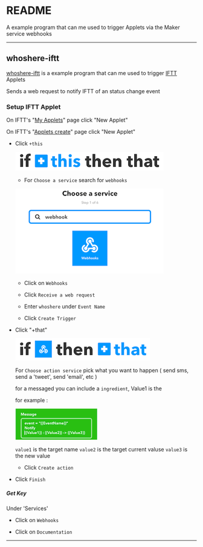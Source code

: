 # README #

A example program that can me used to trigger Applets via the Maker service webhooks

-------

## whoshere-iftt ##

[whoshere-iftt](/whoshere-iftt/whoshere-iftt.py) is a example program that can me used to trigger [IFTT](https://ifttt.com/) Applets


Sends a web request to notify IFTT of an status change event 


### Setup IFTT Applet ###

On IFTT's "[My Applets](https://ifttt.com/my_applets)" page click "New Applet"

On IFTT's "[Applets create](https://ifttt.com/create)" page click "New Applet"

- Click `+this`

    ![+this](/whoshere-iftt/.screen_shots/Screen_Shot_this.png)

    - For `Choose a service` search for `webhooks`

    ![service](/whoshere-iftt/.screen_shots/Screen_Shot_service.png)

    - Click on `Webhooks`

    - Click `Receive a web request`

    - Enter `whoshere` under `Event Name`

    - Click `Create Trigger`

- Click "+that"

    ![+that](/whoshere-iftt/.screen_shots/Screen_Shot_that.png)

    For `Choose action service` pick what you want to happen ( send sms, send a 'tweet', send 'email', etc )


    for a messaged you can include a `ingredient`, Value1 is the

    for example :

    ![message](/whoshere-iftt/.screen_shots/Screen_Shot_message.png)


    `value1` is the target name
    `value2` is the target current valuse 
    `value3` is the new value


    - Click `Create action`

- Click `Finish`


##### Get Key ####

Under 'Services'

- Click on `Webhooks`

- Click on `Documentation`


-------

